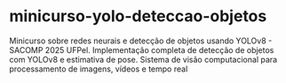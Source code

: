# minicurso-yolo-deteccao-objetos
Minicurso sobre redes neurais e detecção de objetos usando YOLOv8 - SACOMP 2025 UFPel. Implementação completa de detecção de objetos com YOLOv8 e estimativa de pose. Sistema de visão computacional para processamento de imagens, vídeos e tempo real

